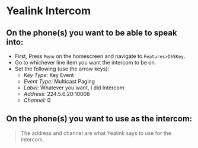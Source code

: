 # Yealink Intercom

## On the phone(s) you want to be able to speak into:

* First, Press `Menu` on the homescreen and navigate to `Features>DSSKey`.
* Go to whichever line item you want the intercom to be on.
* Set the following (use the arrow keys):
  * _Key Type:_ Key Event
  * _Event Type:_ Multicast Paging
  * _Label:_ Whatever you want, I did Intercom
  * _Address:_ 224.5.6.20:10008
  * _Channel:_ 0

## On the phone(s) you want to use as the intercom:

> The address and channel are what Yealink says to use for the intercom.

